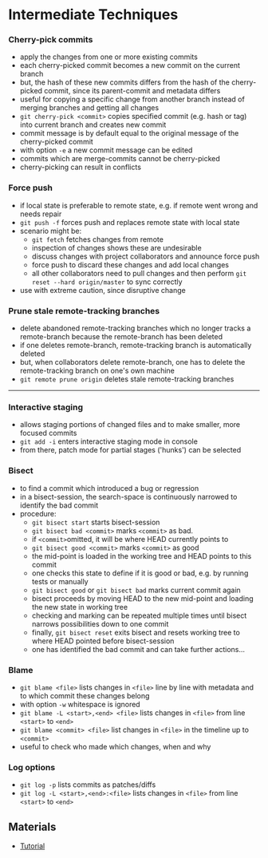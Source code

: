 # Intermediate Techniques


### Cherry-pick commits

- apply the changes from one or more existing commits
- each cherry-picked commit becomes a new commit on the current branch
- but, the hash of these new commits differs from the hash of the cherry-picked commit, since its parent-commit and metadata differs
- useful for copying a specific change from another branch instead of merging branches and getting all changes
- `git cherry-pick <commit>` copies specified commit (e.g. hash or tag) into current branch and creates new commit
- commit message is by default equal to the original message of the cherry-picked commit
- with option `-e` a new commit message can be edited
- commits which are merge-commits cannot be cherry-picked
- cherry-picking can result in conflicts


### Force push

- if local state is preferable to remote state, e.g. if remote went wrong and needs repair
- `git push -f` forces push and replaces remote state with local state
- scenario might be:
    - `git fetch` fetches changes from remote
    - inspection of changes shows these are undesirable
    - discuss changes with project collaborators and announce force push 
    - force push to discard these changes and add local changes
    - all other collaborators need to pull changes and then perform `git reset --hard origin/master` to sync correctly
- use with extreme caution, since disruptive change


### Prune stale remote-tracking branches

- delete abandoned remote-tracking branches which no longer tracks a remote-branch because the remote-branch has been deleted
- if one deletes remote-branch, remote-tracking branch is automatically deleted
- but, when collaborators delete remote-branch, one has to delete the remote-tracking branch on one's own machine
- `git remote prune origin` deletes stale remote-tracking branches


---


### Interactive staging

- allows staging portions of changed files and to make smaller, more focused commits
- `git add -i` enters interactive staging mode in console
- from there, patch mode for partial stages ('hunks') can be selected


### Bisect

- to find a commit which introduced a bug or regression
- in a bisect-session, the search-space is continuously narrowed to identify the bad commit
- procedure:
    - `git bisect start` starts bisect-session
    - `git bisect bad <commit>` marks `<commit>` as bad.
    - if `<commit>`omitted, it will be where HEAD currently points to
    - `git bisect good <commit>` marks `<commit>` as good
    - the mid-point is loaded in the working tree and HEAD points to this commit
    - one checks this state to define if it is good or bad, e.g. by running tests or manually 
    - `git bisect good` or `git bisect bad` marks current commit again
    - bisect proceeds by moving HEAD to the new mid-point and loading the new state in working tree
    - checking and marking can be repeated multiple times until bisect narrows possibilities down to one commit
    - finally, `git bisect reset` exits bisect and resets working tree to where HEAD pointed before bisect-session
    - one has identified the bad commit and can take further actions...


### Blame

- `git blame <file>` lists changes in `<file>` line by line with metadata and to which commit these changes belong
- with option `-w` whitespace is ignored
- `git blame -L <start>,<end> <file>` lists changes in `<file>` from line `<start>` to `<end>`
- `git blame <commit> <file>` list changes in `<file>` in the timeline up to `<commit>`
- useful to check who made which changes, when and why


### Log options

- `git log -p` lists commits as patches/diffs
- `git log -L <start>,<end>:<file>` lists changes in `<file>` from line `<start>` to `<end>`


## Materials

- [Tutorial](https://www.lynda.com/Git-tutorials/GIT-Intermediate-Techniques/664821-2.html)